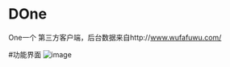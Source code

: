 # DOne
One一个 第三方客户端，后台数据来自http://www.wufafuwu.com/


#功能界面
![image](https://github.com/dzysghr/DOne/blob/master/demopic/demo.gif)
